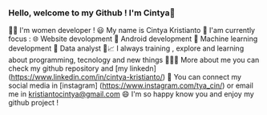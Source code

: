 ### Hello, welcome to my Github ! I'm Cintya👋

👩‍💻 I'm women developer !
😃 My name is Cintya Kristianto 
🧐 I'am currently focus :
   🌐  Website devolopment 
   📱   Android development
   🤖  Machine learning development 
   🧾  Data analyst
🌱📈 I always training , explore and learning about programming, tecnology and new things 
👩🏻‍💼 More about me you can check my github repository and [my linkedn] (https://www.linkedin.com/in/cintya-kristianto/)
🤙 You can connect my social media in [instagram] (https://www.instagram.com/tya_cin/) or email me in kristiantocintya@gmail.com
😄 I'm so happy know you and enjoy my github project ! 


